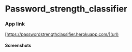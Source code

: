 # Password_strength_classifier
### App link
[https://passwordstrengthclassifier.herokuapp.com/](url)

#### Screenshots
